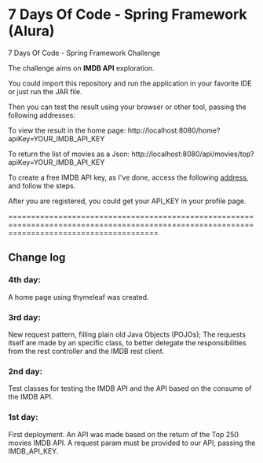# 7 Days Of Code - Spring Framework (Alura)
7 Days Of Code - Spring Framework Challenge

The challenge aims on **IMDB API** exploration.

You could import this repository and run the application in your favorite IDE or just run the JAR file.

Then you can test the result using your browser or other tool, passing the following addresses:

To view the result in the home page:
http://localhost:8080/home?apiKey=YOUR_IMDB_API_KEY

To return the list of movies as a Json:
http://localhost:8080/api/movies/top?apiKey=YOUR_IMDB_API_KEY

To create a free IMDB API key, as I've done, access the following [address](https://imdb-api.com/Identity/Account/Register), and follow the steps.

After you are registered, you could get your API_KEY in your profile page.

=============================================================================================================================================

## Change log

### 4th day:
A home page using thymeleaf was created.

### 3rd day:
New request pattern, filling plain old Java Objects (POJOs);
The requests itself are made by an specific class, to better delegate the responsibilities from the rest controller and the IMDB rest client.

### 2nd day:
Test classes for testing the IMDB API and the API based on the consume of the IMDB API.

### 1st day:
First deployment. An API was made based on the return of the Top 250 movies IMDB API. A request param must be provided to our API, passing the IMDB_API_KEY.